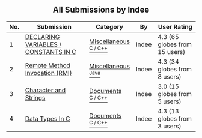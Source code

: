 ﻿<div align="center">

## All Submissions by Indee

</div>

No.  | Submission | Category | By   | User Rating
---- | ---------- | -------- | ---- | -----------
1 | [DECLARING VARIABLES / CONSTANTS IN C<br />](https://github.com/Planet-Source-Code/indee-declaring-variables-constants-in-c__3-824) | [Miscellaneous<br /><sup>C / C++</sup>](../ByCategory/miscellaneous__3-1.md) | Indee | 4.3 (65 globes from 15 users)
2 | [Remote Method Invocation \(RMI\)<br />](https://github.com/Planet-Source-Code/indee-remote-method-invocation-rmi__2-3310) | [Miscellaneous<br /><sup>Java</sup>](../ByCategory/miscellaneous__2-57.md) | Indee | 4.3 (34 globes from 8 users)
3 | [Character and Strings<br />](https://github.com/Planet-Source-Code/indee-character-and-strings__3-1025) | [Documents<br /><sup>C / C++</sup>](../ByCategory/documents__3-27.md) | Indee | 3.0 (15 globes from 5 users)
4 | [Data Types In C<br />](https://github.com/Planet-Source-Code/indee-data-types-in-c__3-862) | [Documents<br /><sup>C / C++</sup>](../ByCategory/documents__3-27.md) | Indee | 4.3 (13 globes from 3 users)
